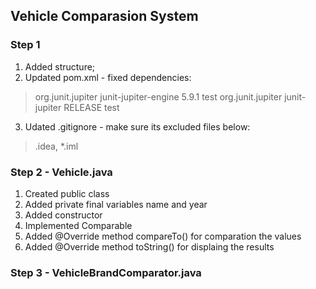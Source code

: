 ## Vehicle Comparasion System

### Step 1
1. Added structure;
2. Updated pom.xml - fixed dependencies:
><dependencies>
>    <dependency>
>      <groupId>org.junit.jupiter</groupId>
>      <artifactId>junit-jupiter-engine</artifactId>
>      <version>5.9.1</version>
>      <scope>test</scope>
>    </dependency>
>    <dependency>
>      <groupId>org.junit.jupiter</groupId>
>      <artifactId>junit-jupiter</artifactId>
>      <version>RELEASE</version>
>      <scope>test</scope>
>    </dependency>
> </dependencies>
3. Udated .gitignore - make sure its excluded files below:
> .idea, *.iml

### Step 2 - Vehicle.java
1. Created public class
2. Added private final variables name and year
3. Added constructor
4. Implemented Comparable<Vehicle>
5. Added @Override method compareTo() for comparation the values
6. Added @Override method toString() for displaing the results

### Step 3 - VehicleBrandComparator.java
